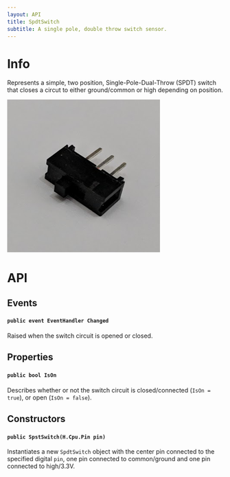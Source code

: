 ```yaml
---
layout: API
title: SpdtSwitch
subtitle: A single pole, double throw switch sensor.
---
```


# Info

Represents a simple, two position, Single-Pole-Dual-Throw (SPDT) switch that closes a circut to either ground/common or high depending on position.

![](SPDT_Switch.png)

# API

## Events

#### `public event EventHandler Changed`

Raised when the switch circuit is opened or closed.

## Properties

#### `public bool IsOn`

Describes whether or not the switch circuit is closed/connected (`IsOn = true`), or open (`IsOn = false`).

## Constructors

#### `public SpstSwitch(H.Cpu.Pin pin)`

Instantiates a new `SpdtSwitch` object with the center pin connected to the specified digital `pin`, one pin connected to common/ground and one pin connected to high/3.3V.